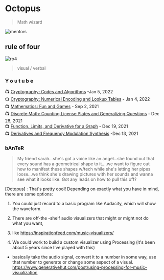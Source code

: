 # Octopus
> Math wizard

![mentors](https://cdn.discordapp.com/attachments/894474009759084564/929627342047957002/unknown.png)

## rule of four
![ro4](https://cdn.discordapp.com/attachments/894474009759084564/929628632954069022/unknown.png) 
> visual / verbal


### Y o u t u b e 
📺 [Cryptography: Codes and Algorithms](https://www.youtube.com/watch?v=3EVi9ovvnDU) -Jan 5, 2022 <br>
📺 [Cryptography: Numerical Encoding and Lookup Tables](https://www.youtube.com/watch?v=WGXA9e4ppxE) - Jan 4, 2022<br>
📺 [Mathematics: Fun and Games](https://www.youtube.com/watch?v=W9YPnIXR75Y) - Sep 2, 2021<br>
📺 [Discrete Math: Counting License Plates and Generalizing Questions](https://www.youtube.com/watch?v=urdGjJd63Ag) - Dec 28, 2021<br>
📺 [Function, Limits, and Derivative for a Graph](https://www.youtube.com/watch?v=Z6-vdMMxFqs) - Dec 19, 2021 <br>
📺 [Derivatives and Frequency Modulation Synthesis](https://www.youtube.com/watch?v=3aDb12Z64aQ) -Dec 13, 2021 <br>



### bAnTeR
> My friend sarah...she's got a voice like an angel...she found out that every sound has a geometrical shape to it....we want to figure out how to manifest these shapes w/tech while she's letting her pipes loose...we think she's drawing pictures with her sounds and wanna see what it looks like. Got any leads on how to pull this off?

[Octopus] : That's pretty cool! Depending on exactly what you have in mind, there are some options: 
1. You could just record to a basic program like Audacity, which will show the waveform. <br>

2. There are off-the -shelf audio visualizers that might or might not do what you want, <br>

3. like https://inspirationfeed.com/music-visualizers/ <br>

4. We could work to build a custom visualizer using Processing (it's been about 5 years since I've played with this) <br>
- basically take the audio signal, convert it to a number in some way, use that number to generate or change some aspect of a visual. <br>
https://www.generativehut.com/post/using-processing-for-music-visualization<br>
